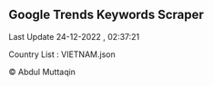 

## Google Trends Keywords Scraper 
 
Last Update 24-12-2022 , 02:37:21

Country List :
VIETNAM.json



© Abdul Muttaqin 

